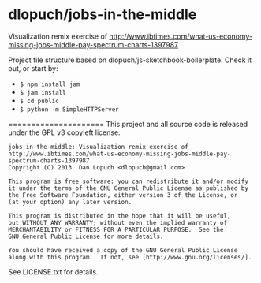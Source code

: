 dlopuch/jobs-in-the-middle
====================

Visualization remix exercise of http://www.ibtimes.com/what-us-economy-missing-jobs-middle-pay-spectrum-charts-1397987

Project file structure based on dlopuch/js-sketchbook-boilerplate.  Check it out, or start by:
* `$ npm install jam`
* `$ jam install`
* `$ cd public`
* `$ python -m SimpleHTTPServer`

=====================
This project and all source code is released under the GPL v3 copyleft license:

    jobs-in-the-middle: Visualization remix exercise of http://www.ibtimes.com/what-us-economy-missing-jobs-middle-pay-spectrum-charts-1397987
    Copyright (C) 2013  Dan Lopuch <dlopuch@gmail.com>

    This program is free software: you can redistribute it and/or modify
    it under the terms of the GNU General Public License as published by
    the Free Software Foundation, either version 3 of the License, or
    (at your option) any later version.

    This program is distributed in the hope that it will be useful,
    but WITHOUT ANY WARRANTY; without even the implied warranty of
    MERCHANTABILITY or FITNESS FOR A PARTICULAR PURPOSE.  See the
    GNU General Public License for more details.

    You should have received a copy of the GNU General Public License
    along with this program.  If not, see [http://www.gnu.org/licenses/].

See LICENSE.txt for details.